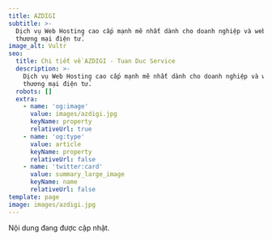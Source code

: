 ```yaml
---
title: AZDIGI
subtitle: >-
  Dịch vụ Web Hosting cao cấp mạnh mẽ nhất dành cho doanh nghiệp và website
  thương mại điện tử.
image_alt: Vultr
seo:
  title: Chi tiết về AZDIGI - Tuan Duc Service
  description: >-
    Dịch vụ Web Hosting cao cấp mạnh mẽ nhất dành cho doanh nghiệp và website
    thương mại điện tử.
  robots: []
  extra:
    - name: 'og:image'
      value: images/azdigi.jpg
      keyName: property
      relativeUrl: true
    - name: 'og:type'
      value: article
      keyName: property
      relativeUrl: false
    - name: 'twitter:card'
      value: summary_large_image
      keyName: name
      relativeUrl: false
template: page
image: images/azdigi.jpg
---
```

Nội dung đang được cập nhật.
